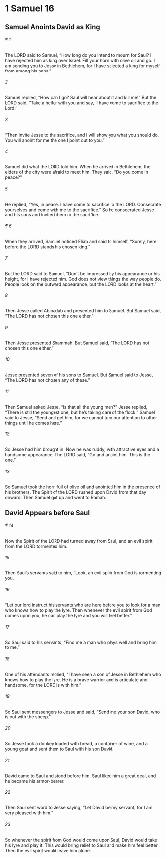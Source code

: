 # 1 Samuel 16
## Samuel Anoints David as King
###### ¶ 1
The LORD said to Samuel, “How long do you intend to mourn for Saul? I have rejected him as king over Israel. Fill your horn with olive oil and go. I am sending you to Jesse in Bethlehem, for I have selected a king for myself from among his sons.”
###### 2
Samuel replied, “How can I go? Saul will hear about it and kill me!” But the LORD said, “Take a heifer with you and say, ‘I have come to sacrifice to the Lord.’
###### 3
“Then invite Jesse to the sacrifice, and I will show you what you should do. You will anoint for me the one I point out to you.”
###### 4
Samuel did what the LORD told him. When he arrived in Bethlehem, the elders of the city were afraid to meet him. They said, “Do you come in peace?”
###### 5
He replied, “Yes, in peace. I have come to sacrifice to the LORD. Consecrate yourselves and come with me to the sacrifice.” So he consecrated Jesse and his sons and invited them to the sacrifice.
###### ¶ 6
When they arrived, Samuel noticed Eliab and said to himself, “Surely, here before the LORD stands his chosen king.”
###### 7
But the LORD said to Samuel, “Don’t be impressed by his appearance or his height, for I have rejected him. God does not view things the way people do. People look on the outward appearance, but the LORD looks at the heart.”
###### 8
Then Jesse called Abinadab and presented him to Samuel. But Samuel said, “The LORD has not chosen this one either.”
###### 9
Then Jesse presented Shammah. But Samuel said, “The LORD has not chosen this one either.”
###### 10
Jesse presented seven of his sons to Samuel. But Samuel said to Jesse, “The LORD has not chosen any of these.”
###### 11
Then Samuel asked Jesse, “Is that all the young men?” Jesse replied, “There is still the youngest one, but he’s taking care of the flock.” Samuel said to Jesse, “Send and get him, for we cannot turn our attention to other things until he comes here.”
###### 12
So Jesse had him brought in. Now he was ruddy, with attractive eyes and a handsome appearance. The LORD said, “Go and anoint him. This is the one.”
###### 13
So Samuel took the horn full of olive oil and anointed him in the presence of his brothers. The Spirit of the LORD rushed upon David from that day onward. Then Samuel got up and went to Ramah.
## David Appears before Saul
###### ¶ 14
Now the Spirit of the LORD had turned away from Saul, and an evil spirit from the LORD tormented him.
###### 15
Then Saul’s servants said to him, “Look, an evil spirit from God is tormenting you.
###### 16
“Let our lord instruct his servants who are here before you to look for a man who knows how to play the lyre. Then whenever the evil spirit from God comes upon you, he can play the lyre and you will feel better.”
###### 17
So Saul said to his servants, “Find me a man who plays well and bring him to me.”
###### 18
One of his attendants replied, “I have seen a son of Jesse in Bethlehem who knows how to play the lyre. He is a brave warrior and is articulate and handsome, for the LORD is with him.”
###### 19
So Saul sent messengers to Jesse and said, “Send me your son David, who is out with the sheep.”
###### 20
So Jesse took a donkey loaded with bread, a container of wine, and a young goat and sent them to Saul with his son David.
###### 21
David came to Saul and stood before him. Saul liked him a great deal, and he became his armor-bearer.
###### 22
Then Saul sent word to Jesse saying, “Let David be my servant, for I am very pleased with him.”
###### 23
So whenever the spirit from God would come upon Saul, David would take his lyre and play it. This would bring relief to Saul and make him feel better. Then the evil spirit would leave him alone.
